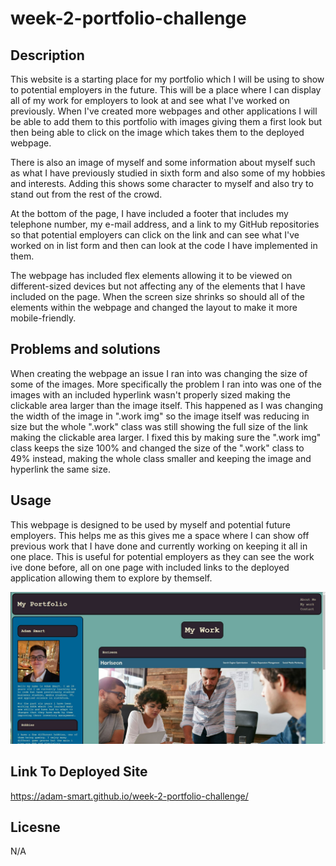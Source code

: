 # week-2-portfolio-challenge
## Description

This website is a starting place for my portfolio which I will be using to show to potential employers in the future. This will be a place where I can display all of my work for employers to look at and see what I've worked on previously. When I've created more webpages and other applications I will be able to add them to this portfolio with images giving them a first look but then being able to click on the image which takes them to the deployed webpage. 

There is also an image of myself and some information about myself such as what I have previously studied in sixth form and also some of my hobbies and interests. Adding this shows some character to myself and also try to stand out from the rest of the crowd.

At the bottom of the page, I have included a footer that includes my telephone number, my e-mail address, and a link to my GitHub repositories so that potential employers can click on the link and can see what I've worked on in list form and then can look at the code I have implemented in them. 

The webpage has included flex elements allowing it to be viewed on different-sized devices but not affecting any of the elements that I have included on the page. When the screen size shrinks so should all of the elements within the webpage and changed the layout to make it more mobile-friendly. 

## Problems and solutions

When creating the webpage an issue I ran into was changing the size of some of the images. More specifically the problem I ran into was one of the images with an included hyperlink wasn't properly sized making the clickable area larger than the image itself. This happened as I was changing the width of the image in ".work img" so the image itself was reducing in size but the whole ".work" class was still showing the full size of the link making the clickable area larger. I fixed this by making sure the ".work img" class keeps the size 100% and changed the size of the ".work" class to 49% instead, making the whole class smaller and keeping the image and hyperlink the same size.

## Usage
This webpage is designed to be used by myself and potential future employers. This helps me as this gives me a space where I can show off previous work that I have done and currently working on keeping it all in one place. This is useful for potential employers as they can see the work ive done before, all on one page with included links to the deployed application allowing them to explore by themself. 

![An image of the completed webpage after changes have been made](/assets/images/Portfolio.jpg)

## Link To Deployed Site
https://adam-smart.github.io/week-2-portfolio-challenge/

## Licesne 
N/A

